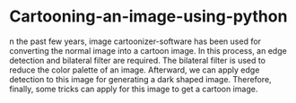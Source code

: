 # Cartooning-an-image-using-python
n the past few years, image cartoonizer-software has been used for converting the normal image into a cartoon image.
In this process, an edge detection and bilateral filter are required. The bilateral filter is used to reduce the color palette of an image.
Afterward, we can apply edge detection to this image for generating a dark shaped image.
Therefore, finally, some tricks can apply for this image to get a cartoon image.
